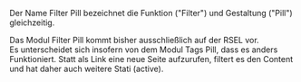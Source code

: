 Der Name Filter Pill bezeichnet die Funktion ("Filter") und Gestaltung ("Pill") gleichzeitig.  

Das Modul Filter Pill kommt bisher ausschließlich auf der RSEL vor.  
Es unterscheidet sich insofern von dem Modul Tags Pill, dass es anders Funktioniert. Statt als Link eine neue Seite aufzurufen, filtert es den Content und hat daher auch weitere Stati (active).

